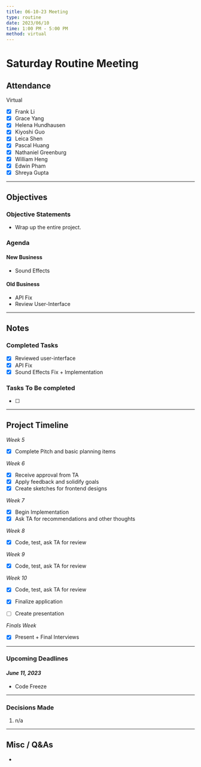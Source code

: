 ```yaml
---
title: 06-10-23 Meeting
type: routine 
date: 2023/06/10
time: 1:00 PM - 5:00 PM 
method: virtual
---
```


# Saturday Routine Meeting

## Attendance

Virtual

- [X] Frank Li 
- [X] Grace Yang 
- [X] Helena Hundhausen 
- [X] Kiyoshi Guo 
- [X] Leica Shen
- [X] Pascal Huang 
- [X] Nathaniel Greenburg 
- [X] William Heng 
- [X] Edwin Pham 
- [X] Shreya Gupta 

--- 

## Objectives

### Objective Statements

- Wrap up the entire project.

### Agenda
#### New Business 
- Sound Effects 

#### Old Business
- API Fix 
- Review User-Interface 

--- 

## Notes

### Completed Tasks
- [X] Reviewed user-interface 
- [X] API Fix 
- [X] Sound Effects Fix + Implementation

### Tasks To Be completed 
- [ ] 
---

## Project Timeline
*Week 5*		
- [X] Complete Pitch and basic planning items

*Week 6* 
- [X] Receive approval from TA
- [X] Apply feedback and solidify goals
- [X] Create sketches for frontend designs

*Week 7*
- [X] Begin Implementation 
- [X] Ask TA for recommendations and other thoughts

*Week 8*
- [X] Code, test, ask TA for review

*Week 9*
- [X] Code, test, ask TA for review

*Week 10*
- [X] Code, test, ask TA for review
- [X] Finalize application
- [ ] Create presentation


*Finals Week*
- [X] Present + Final Interviews 
  
---

### Upcoming Deadlines
#### *June 11, 2023*
- Code Freeze

---

### Decisions Made
1. n/a 

---

## Misc / Q&As
- 